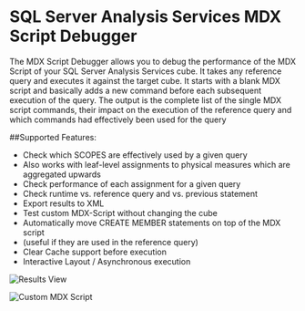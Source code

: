 # SQL Server Analysis Services MDX Script Debugger
The MDX Script Debugger allows you to debug the performance of the MDX Script of your SQL Server Analysis Services cube. It takes any reference query and executes it against the target cube. It starts with a blank MDX script and basically adds a new command before each subsequent execution of the query. The output is the complete list of the single MDX script commands, their impact on the execution of the reference query and which commands had effectively been used for the query

##Supported Features:

* Check which SCOPES are effectively used by a given query
* Also works with leaf-level assignments to physical measures which are aggregated upwards
* Check performance of each assignment for a given query
* Check runtime vs. reference query and vs. previous statement
* Export results to XML
* Test custom MDX-Script without changing the cube
* Automatically move CREATE MEMBER statements on top of the MDX script 
* (useful if they are used in the reference query)
* Clear Cache support before execution
* Interactive Layout / Asynchronous execution

![Results View](http://files.gbrueckl.at/codeplex/mdxscriptdebugger/ResultsView.jpg "Results View")

![Custom MDX Script](http://files.gbrueckl.at/codeplex/mdxscriptdebugger/CustomScript.jpg "Custom MDX Script")
